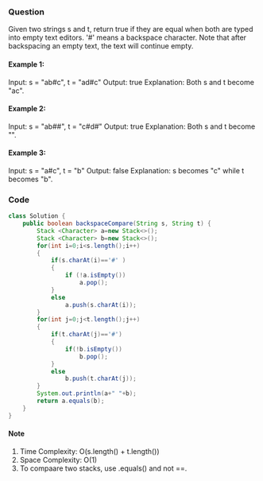 ### Question
Given two strings s and t, return true if they are equal when both are typed into empty text editors. '#' means a backspace character.
Note that after backspacing an empty text, the text will continue empty.

#### Example 1:

Input: s = "ab#c", t = "ad#c"
Output: true
Explanation: Both s and t become "ac".

#### Example 2:
Input: s = "ab##", t = "c#d#"
Output: true
Explanation: Both s and t become "".

#### Example 3:
Input: s = "a#c", t = "b"
Output: false
Explanation: s becomes "c" while t becomes "b".

### Code
```java
class Solution {
    public boolean backspaceCompare(String s, String t) {
        Stack <Character> a=new Stack<>();
        Stack <Character> b=new Stack<>();
        for(int i=0;i<s.length();i++)
        {
            if(s.charAt(i)=='#' )
            {
                if (!a.isEmpty())
                    a.pop();
            }
            else
                a.push(s.charAt(i));
        }
        for(int j=0;j<t.length();j++)
        {
            if(t.charAt(j)=='#')
            {
                if(!b.isEmpty())
                    b.pop();
            }
            else
                b.push(t.charAt(j));
        }
        System.out.println(a+" "+b);
        return a.equals(b);
    }
}
```

#### Note
1. Time Complexity: O(s.length() + t.length())
2. Space Complexity: O(1)
3. To compaare two stacks, use .equals() and not ==. 
